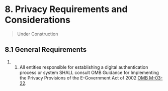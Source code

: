 # <a name="privacy-section-header"></a> 8. Privacy Requirements and Considerations

>Under Construction

## 8.1 General Requirements 

1. 1. All entities responsible for establishing a digital authentication process or system SHALL consult OMB Guidance for Implementing the Privacy Provisions of the E-Government Act of 2002 [OMB M-03-22](sec10_references.md/#M-03-22).
  
